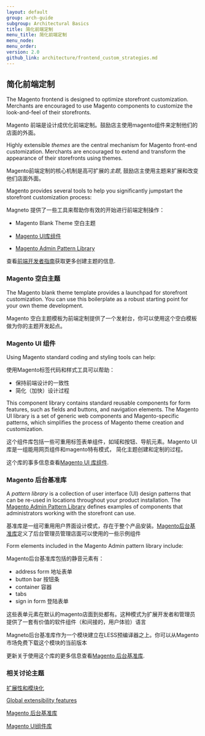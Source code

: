 ```yaml
---
layout: default
group: arch-guide
subgroup: Architectural Basics
title: 简化前端定制
menu_title: 简化前端定制
menu_node:
menu_order:
version: 2.0
github_link: architecture/frontend_custom_strategies.md
---
```


<h2 id="m2arch-whatis-overview">简化前端定制</h2>


The Magento frontend is designed to optimize storefront customization. Merchants are encouraged to use Magento components to customize the look-and-feel of their storefronts.

Magento 前端是设计成优化前端定制。鼓励店主使用magento组件来定制他们的店面的外面。

Highly extensible <i>themes</i> are the central mechanism for Magento front-end customization. Merchants are encouraged to extend and transform the appearance of their storefronts using themes.

Magento前端定制的核心机制是高可扩展的<i>主题</i>, 鼓励店主使用主题来扩展和改变他们店面外面。

Magento provides several tools to help you significantly jumpstart the storefront customization process:

Magneto 提供了一些工具来帮助你有效的开始进行前端定制操作：

* Magento Blank Theme 空白主题

* <a href="{{page.baseurl}}ui-components/ui-component.html">Magento UI库组件</a>

* <a href="{{page.baseurl}}pattern-library/bk-pattern.html">Magento Admin Pattern Library</a>


查看<a href="{{page.baseurl}}frontend-dev-guide/bk-frontend-dev-guide.html">前端开发者指南</a>获取更多创建主题的信息.  


<h3>Magento 空白主题</h3>
The Magento blank theme template provides a launchpad for storefront customization. You can use this boilerplate as a robust starting point for your own theme development.

Magento 空白主题模板为前端定制提供了一个发射台，你可以使用这个空白模板做为你的主题开发起点。


<h3>Magento UI 组件</h3>
Using Magento standard coding and styling tools can help:

使用Magento标签代码和样式工具可以帮助：

* 保持前端设计的一致性
* 简化（加快）设计过程

This component library contains standard reusable components for form features, such as fields and buttons, and navigation elements. The Magento UI library is a set of generic web components and Magento-specific patterns, which simplifies the process of Magento theme creation and customization.

这个组件库包括一些可重用标签表单组件，如域和按钮、导航元素。Magento UI库是一组能用网页组件和magento特有模式， 简化主题创建和定制的过程。

这个库的事多信息查看<a href="{{page.baseurl}}ui-components/ui-component.html">Magento UI 库组件</a>.

<h3>Magento 后台基准库</h3>

A <i>pattern library</i> is a collection of user interface (UI) design patterns that can be re-used in locations throughout your product installation. The <a href="{{page.baseurl}}pattern-library/bk-pattern.html">Magento Admin Pattern Library</a> defines examples of components that administrators working with the storefront can use.

基准库是一组可重用用户界面设计模式，存在于整个产品安装。<a href="{{page.baseurl}}pattern-library/bk-pattern.html">Magento后台基准库</a>定义了后台管理员管理店面可以使用的一些示例组件

Form elements included in the Magento Admin pattern library include:

Magento后台基准库包括的静音元素有：

* address form 地址表单
* button bar 按钮条
* container 容器
* tabs
* sign in form 登陆表单

这些表单元素在默认的magento店面到处都有。这种模式为扩展开发者和管理员提供了一套有价值的软件组件（和间接的，用户体验）语言

Magneto后台基准库作为一个模块建立在LESS预编译器之上。你可以从Magento市场免费下载这个模块的当前版本


更新关于使用这个库的更多信息查看<a href="{{page.baseurl}}pattern-library/bk-pattern.html">Magento 后台基准库</a>.


<h3 id="m2arch-related">相关讨论主题</h3>

<a href="{{page.baseurl}}architecture/extensibility.html">扩展性和模块化</a>

<a href="{{page.baseurl}}architecture/global_extensibility_features.html">Global extensibility features</a>

<a href="{{page.baseurl}}pattern-library/bk-pattern.html">Magento 后台基准库</a>

<a href="{{page.baseurl}}ui-components/ui-component.html">Magento UI组件库</a>
